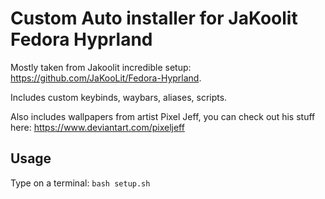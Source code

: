 # Custom Auto installer for JaKoolit Fedora Hyprland

Mostly taken from Jakoolit incredible setup: https://github.com/JaKooLit/Fedora-Hyprland.

Includes custom keybinds, waybars, aliases, scripts.

Also includes wallpapers from artist Pixel Jeff, you can check out his stuff here: https://www.deviantart.com/pixeljeff

## Usage
Type on a terminal:
`bash setup.sh`
